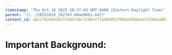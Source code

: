 ```yaml
---
timestamp: 'Thu Oct 16 2025 20:27:43 GMT-0400 (Eastern Daylight Time)'
parent: '[[../20251016_202743.60ae0bb1.md]]'
content_id: a92cf824d438c5f303c56c7c96cfffa49f852f9dd245bbe2ef2504aa067d10c5
---
```


# Important Background:
